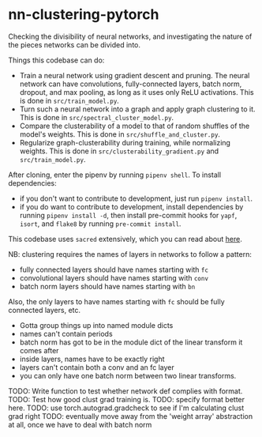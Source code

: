 # nn-clustering-pytorch
Checking the divisibility of neural networks, and investigating the nature of the pieces networks can be divided into.

Things this codebase can do:

- Train a neural network using gradient descent and pruning. The neural network can have convolutions, fully-connected layers, batch norm, dropout, and max pooling, as long as it uses only ReLU activations. This is done in `src/train_model.py`.
- Turn such a neural network into a graph and apply graph clustering to it. This is done in `src/spectral_cluster_model.py`.
- Compare the clusterability of a model to that of random shuffles of the model's weights. This is done in `src/shuffle_and_cluster.py`.
- Regularize graph-clusterability during training, while normalizing weights. This is done in `src/clusterability_gradient.py` and `src/train_model.py`.

After cloning, enter the pipenv by running `pipenv shell`. To install dependencies:

- if you don't want to contribute to development, just run `pipenv install`.
- if you do want to contribute to development, install dependencies by running `pipenv install -d`, then install pre-commit hooks for `yapf`, `isort`, and `flake8` by running `pre-commit install`.

This codebase uses `sacred` extensively, which you can read about [here](https://sacred.readthedocs.io/en/stable/).

NB: clustering requires the names of layers in networks to follow a pattern:

- fully connected layers should have names starting with `fc`
- convolutional layers should have names starting with `conv`
- batch norm layers should have names starting with `bn`

Also, the only layers to have names starting with `fc` should be fully connected layers, etc.

- Gotta group things up into named module dicts
- names can't contain periods
- batch norm has got to be in the module dict of the linear transform it comes after
- inside layers, names have to be exactly right
- layers can't contain both a conv and an fc layer
- you can only have one batch norm between two linear transforms.

TODO: Write function to test whether network def complies with format.
TODO: Test how good clust grad training is.
TODO: specify format better here.
TODO: use torch.autograd.gradcheck to see if I'm calculating clust grad right
TODO: eventually move away from the 'weight array' abstraction at all, once we have to deal with batch norm
